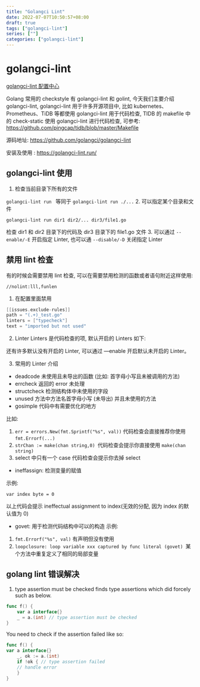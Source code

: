 ```yaml
---
title: "Golangci Lint"
date: 2022-07-07T10:50:57+08:00
draft: true
tags: ["golangci-lint"] 
series: [""] 
categories: ["golangci-lint"]
---
```


# golangci-lint
[golangci-lint 配置中心](\https://golangci-lint.run/usage/linters/)

Golang 常用的 checkstyle 有 golangci-lint 和 golint, 
今天我们主要介绍 golangci-lint, golangci-lint 用于许多开源项目中, 
比如 kubernetes、Prometheus、TiDB 等都使用 golangci-lint 用于代码检查, 
TIDB 的 makefile 中的 check-static 使用 golangci-lint 进行代码检查, 
可参考: https://github.com/pingcap/tidb/blob/master/Makefile

源码地址: https://github.com/golangci/golangci-lint

安装及使用 : https://golangci-lint.run/

## golangci-lint 使用

1. 检查当前目录下所有的文件

`golangci-lint run ` 等同于 `golangci-lint run ./...`
2. 可以指定某个目录和文件

`golangci-lint run dir1 dir2/... dir3/file1.go`

检查 dir1 和 dir2 目录下的代码及 dir3 目录下的 file1.go 文件
3. 可以通过 `--enable/-E` 开启指定 Linter, 也可以通 `--disable/-D` 关闭指定 Linter

## 禁用 lint 检查
有的时候会需要禁用 lint 检查, 可以在需要禁用检测的函数或者语句附近这样使用:

```//nolint:lll,funlen```
1. 在配置里面禁用
```go
[[issues.exclude-rules]]
path = "(.+)_test.go"
linters = ["typecheck"]
text = "imported but not used"
```

2. Linter
Linters 是代码检查的项, 默认开启的 Linters 如下:

还有许多默认没有开启的 Linter, 可以通过 —enable 开启默认未开启的 Linter。

3. 常用的 Linter 介绍
- deadcode 未使用且未导出的函数 (比如: 首字母小写且未被调用的方法)
- errcheck 返回的 error 未处理
- structcheck 检测结构体中未使用的字段
- unused 方法中方法名首字母小写 (未导出) 并且未使用的方法
- gosimple 代码中有需要优化的地方

比如:

1. `err = errors.New(fmt.Sprintf("%s", val))` 代码检查会直接推荐你使用 `fmt.Errorf(...)`
2. `strChan := make(chan string,0) `代码检查会提示你直接使用 `make(chan string)`
3. select 中只有一个 case 代码检查会提示你去掉 select
- ineffassign: 检测变量的赋值

示例:

```var index byte = 0```

以上代码会提示 ineffectual assignment to index(无效的分配, 因为 index 的默认值为 0)
- govet: 用于检测代码结构中可以的构造
示例:
1. `fmt.Errorf("%s", val)` 有声明但没有使用
2. `loopclosure: loop variable xxx captured by func literal (govet) `某个方法中重复定义了相同的局部变量

## golang lint 错误解决

1. type assertion must be checked
finds type assertions which did forcely such as below.
```go
func f() {
    var a interface{}
    _ = a.(int) // type assertion must be checked
}
```

You need to check if the assertion failed like so:
```go
func f() {
var a interface{}
    _, ok := a.(int)
    if !ok { // type assertion failed
    // handle error
    }
}
```
